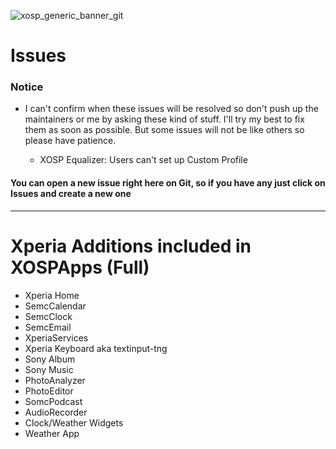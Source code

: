 ![xosp_generic_banner_git](https://cloud.githubusercontent.com/assets/6454841/23626424/28747708-02ad-11e7-8517-4e3de44ea473.png)
 

# Issues

### Notice
- I can't confirm when these issues will be resolved so don't push up the maintainers or me by asking these kind of stuff. I'll try my best to fix them as soon as possible. But some issues will not be like others so please have patience.

	- XOSP Equalizer: Users can't set up Custom Profile


#### You can open a new issue right here on Git, so if you have any just click on Issues and create a new one

-----------------
 
 # Xperia Additions included in XOSPApps (Full)
 
 - Xperia Home
 - SemcCalendar
 - SemcClock
 - SemcEmail
 - XperiaServices
 - Xperia Keyboard aka textinput-tng
 - Sony Album
 - Sony Music
 - PhotoAnalyzer
 - PhotoEditor
 - SomcPodcast
 - AudioRecorder
 - Clock/Weather Widgets
 - Weather App